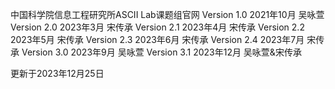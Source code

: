 中国科学院信息工程研究所ASCII Lab课题组官网
Version 1.0 2021年10月 吴咏萱
Version 2.0 2023年3月 宋传承
Version 2.1 2023年4月 宋传承
Version 2.2 2023年5月 宋传承
Version 2.3 2023年6月 宋传承
Version 2.4 2023年7月 宋传承
Version 3.0 2023年9月 吴咏萱
Version 3.1 2023年12月 吴咏萱&宋传承

更新于2023年12月25日

